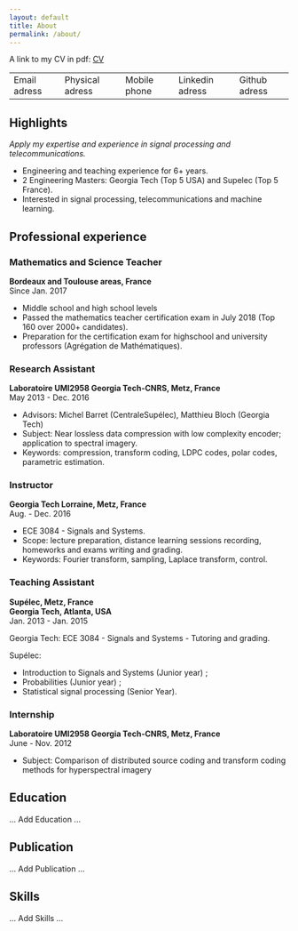 ```yaml
---
layout: default
title: About
permalink: /about/
---
```


A link to my CV in pdf: <a href="https://grfreche.github.io/pdfs/Resume_2019.pdf" class="image fit">CV</a>

<table cellpadding="20">
    <tbody>
        <tr>
            <td>Email adress</td>
            <td>Physical adress</td>
            <td>Mobile phone</td>
            <td>Linkedin adress</td>
            <td>Github adress</td>
        </tr>
    </tbody>
</table>

## Highlights

*Apply my expertise and experience in signal processing and telecommunications.*

* Engineering and teaching experience for 6+ years.
* 2 Engineering Masters: Georgia Tech (Top 5 USA) and Supelec (Top 5 France).
* Interested in signal processing, telecommunications and machine learning.

## Professional experience 

### Mathematics and Science Teacher
**Bordeaux and Toulouse areas, France**  
Since Jan. 2017

* Middle school and high school levels
* Passed the mathematics teacher certification exam in July 2018 (Top 160 over 2000+ candidates).
* Preparation for the certification exam for highschool and university professors (Agrégation de Mathématiques).

### Research Assistant
**Laboratoire UMI2958 Georgia Tech-CNRS, Metz, France**  
May 2013 - Dec. 2016

* Advisors: Michel Barret (CentraleSupélec), Matthieu Bloch (Georgia Tech)
* Subject: Near lossless data compression with low complexity encoder; application to spectral imagery.
* Keywords: compression, transform coding, LDPC codes, polar codes, parametric estimation.

### Instructor
**Georgia Tech Lorraine, Metz, France**  
Aug. - Dec. 2016

* ECE 3084 - Signals and Systems.
* Scope: lecture preparation, distance learning sessions recording, homeworks and exams writing and grading.
* Keywords: Fourier transform, sampling, Laplace transform, control.

### Teaching Assistant
**Supélec, Metz, France**  
**Georgia Tech, Atlanta, USA**  
Jan. 2013 - Jan. 2015

Georgia Tech: ECE 3084 - Signals and Systems - Tutoring and grading.

Supélec:
* Introduction to Signals and Systems (Junior year) ;
* Probabilities (Junior year) ;
* Statistical signal processing (Senior Year).

### Internship
**Laboratoire UMI2958 Georgia Tech-CNRS, Metz, France**  
June - Nov. 2012

* Subject: Comparison of distributed source coding and transform coding methods for hyperspectral imagery

## Education

... Add Education ...

## Publication

... Add Publication ...


## Skills

... Add Skills ...
